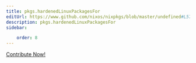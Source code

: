 ```yaml
---
title: pkgs.hardenedLinuxPackagesFor
editUrl: https://www.github.com/nixos/nixpkgs/blob/master/undefined#L578C25
description: pkgs.hardenedLinuxPackagesFor
sidebar:

    order: 8
---
```


<a href="https://www.github.com/nixos/nixpkgs/blob/master/undefined#L578C25">Contribute Now!</a>



